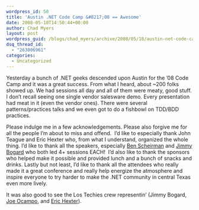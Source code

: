 ```yaml
---
wordpress_id: 50
title: 'Austin .NET Code Camp &#8217;08 == Awesome'
date: 2008-05-18T14:50:44+00:00
author: Chad Myers
layout: post
wordpress_guid: /blogs/chad_myers/archive/2008/05/18/austin-net-code-camp-08-awesome.aspx
dsq_thread_id:
  - "263006961"
categories:
  - Uncategorized
---
```

Yesterday a bunch of .NET geeks descended upon Austin for the &#8217;08 Code Camp and it was a great success. From what I heard, about ~200 folks showed up. We had sessions all day and all of them were meaty, good stuff. I don&#8217;t recall seeing one single vendor salesware demo. Every presentation had meat in it (even the vendor ones). There were several patterns/practices talks and we even got to do a fishbowl on TDD/BDD practices.

Please indulge me in a few acknowledgements. Please also forgive me for all the people I&#8217;m about to miss and offend.&nbsp; I&#8217;d like to especially thank John Teague and Eric Hexter who, from what I understand, organized the whole thing. I&#8217;d like to thank all the speakers, especially [Ben Scheirman](http://www.flux88.com) and [Jimmy Bogard](jimmybogard.lostechies.com) who both led 4+ sessions EACH!&nbsp; I&#8217;d also like to thank the sponsors who helped make it possible and provided lunch and a bunch of snacks and drinks. Lastly but not least, I&#8217;d like to thank all the attendees who really made it a great conference and really help energize the atmosphere and inspire everyone to try harder to make the .NET community in central Texas even more lively.

It was also good to see the Los Techies crew representin&#8217; (Jimmy Bogard, [Joe Ocampo](http://www.lostechies.com/blogs/joe_ocampo), and [Eric Hexter](http://www.lostechies.com/blogs/hex/default.aspx)).